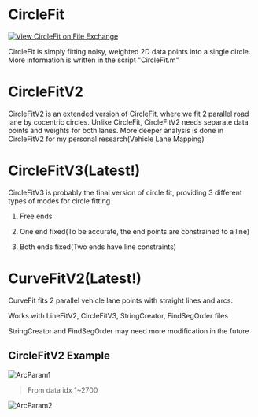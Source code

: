 # CircleFit
[![View CircleFit on File Exchange](https://www.mathworks.com/matlabcentral/images/matlab-file-exchange.svg)](https://www.mathworks.com/matlabcentral/fileexchange/112975-circlefit)

CircleFit is simply fitting noisy, weighted 2D data points into a single circle.
More information is written in the script "CircleFit.m"

# CircleFitV2

CircleFitV2 is an extended version of CircleFit, where we fit 2 parallel road lane by cocentric circles.
Unlike CircleFit, CircleFitV2 needs separate data points and weights for both lanes.
More deeper analysis is done in CircleFitV2 for my personal research(Vehicle Lane Mapping)

# CircleFitV3(Latest!)

CircleFitV3 is probably the final version of circle fit, providing 3 different types of modes for circle fitting

1. Free ends

2. One end fixed(To be accurate, the end points are constrained to a line)

3. Both ends fixed(Two ends have line constraints)

# CurveFitV2(Latest!)

CurveFit fits 2 parallel vehicle lane points with straight lines and arcs.

Works with LineFitV2, CircleFitV3, StringCreator, FindSegOrder files

StringCreator and FindSegOrder may need more modification in the future

## CircleFitV2 Example
![ArcParam1](https://user-images.githubusercontent.com/50237894/173098378-ec0e9892-1b34-4ad5-bb8e-5945d3240cc5.jpg)
> From data idx 1~2700

![ArcParam2](https://user-images.githubusercontent.com/50237894/173098612-d7ec5fd5-252f-4fd6-bdff-e42a19bce54b.jpg)
